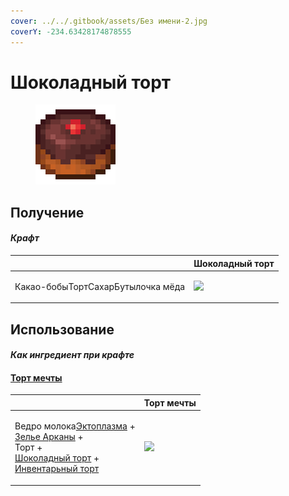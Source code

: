 ```yaml
---
cover: ../../.gitbook/assets/Без имени-2.jpg
coverY: -234.63428174878555
---
```


# Шоколадный торт

<figure><img src="../../.gitbook/assets/chocolate_cake_128.png" alt=""><figcaption></figcaption></figure>

## Получение

#### _Крафт_

|                                          |  Шоколадный торт                               |
| ---------------------------------------- | ---------------------------------------------- |
| <p>Какао-бобыТортСахарБутылочка мёда</p> | ![](../../.gitbook/assets/chocolate\_cake.png) |

## Использование

#### _Как ингредиент при крафте_

#### [Торт мечты](dream_cake.md)

|                                                                                                                                                                                                                                      |  Торт мечты                                |
| ------------------------------------------------------------------------------------------------------------------------------------------------------------------------------------------------------------------------------------ | ------------------------------------------ |
| <p>Ведро молока<a href="ectoplasm.md">Эктоплазма</a> +<br><a href="weak_arcana_potion.md">Зелье Арканы</a> +<br>Торт +<br><a href="chocolate_cake.md">Шоколадный торт</a> +<br><a href="inventory_cake.md">Инвентарьный торт</a></p> | ![](../../.gitbook/assets/dream\_cake.png) |

